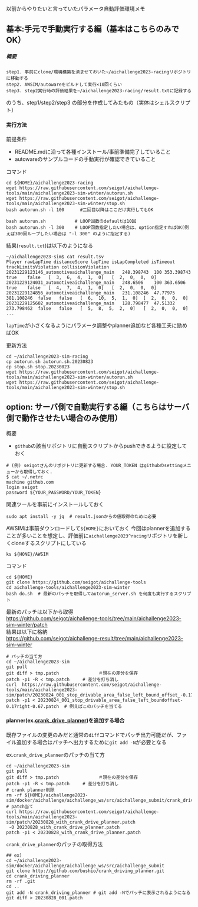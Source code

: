 
以前からやりたいと言っていたパラメータ自動評価環境メモ

## 基本:手元で手動実行する編（基本はこちらのみでOK）

##### 概要

```
step1. 事前にclone/環境構築を済ませておいた~/aichallenge2023-racingリポジトリに移動する
step2. AWSIM/autowareをビルドして実行×10回くらい
step3. step2実行時の評価結果を~/aichallenge2023-racing/result.txtに記録する
```

のうち、step1/step2/step3 の部分を作成してみたもの（実体はシェルスクリプト）   

#### 実行方法

前提条件
- README.mdに沿って各種インストール/事前準備完了していること
- autowareのサンプルコードの手動実行が確認できていること

コマンド

```
cd ${HOME}/aichallenge2023-racing
wget https://raw.githubusercontent.com/seigot/aichallenge-tools/main/aichallenge2023-sim-winter/autorun.sh
wget https://raw.githubusercontent.com/seigot/aichallenge-tools/main/aichallenge2023-sim-winter/stop.sh
bash autorun.sh -l 100      #二回目以降はここだけ実行してもOK
```

```
bash autorun.sh           # LOOP回数のdefaultは10回
bash autorun.sh -l 300    # LOOP回数指定したい場合は、option指定すればOK(例えば300回ループしたい場合は "-l 300" のように指定する)
```

結果(`result.txt`)は以下のようになる

```
~/aichallenge2023-sim$ cat result.tsv
Player rawLapTime distanceScore lapTime isLapCompleted isTimeout trackLimitsViolation collisionViolation
20231229123146_automotiveaichallenge_main	248.398743	100	353.398743	true	false	[  3,  6,  4,  1,  0]	[  2,  0,  0,  0]
20231229124031_automotiveaichallenge_main	248.6506	100	363.6506	true	false	[  4,  7,  4,  1,  0]	[  2,  0,  0,  0]
20231229124856_automotiveaichallenge_main	231.108246	47.77975	381.108246	false	false	[  6,  10,  5,  1,  0]	[  2,  0,  0,  0]
20231229125602_automotiveaichallenge_main	128.798477	47.51332	273.798462	false	false	[  5,  8,  5,  2,  0]	[  2,  0,  0,  0]
...
```

`lapTime`が小さくなるようにパラメータ調整やplanner追加など各種工夫に励めばOK

更新方法
```
cd ~/aichallenge2023-sim-racing
cp autorun.sh autorun.sh.20230823
cp stop.sh stop.20230823
wget https://raw.githubusercontent.com/seigot/aichallenge-tools/main/aichallenge2023-sim-winter/autorun.sh
wget https://raw.githubusercontent.com/seigot/aichallenge-tools/main/aichallenge2023-sim-winter/stop.sh
```

## option: サーバ側で自動実行する編（こちらはサーバ側で動作させたい場合のみ使用）

概要

- `github`の該当リポジトリに自動スクリプトからpushできるように設定しておく

```
# (例) seigotさんのリポジトリに更新する場合. YOUR_TOKEN はgithubのsettingメニューから取得しておく.
$ cat ~/.netrc
machine github.com
login seigot
password ${YOUR_PASSWORD/YOUR_TOKEN}
```

関連ツールを事前にインストールしておく

```
sudo apt install -y jq  # result.jsonからの値取得のために必要
```

AWSIMは事前ダウンロードして`${HOME}`においておく
今回はplannerを追加することが多いことを想定し、評価前に`aichallemge2023^racing`リポジトリを新しくcloneするスクリプトにしている

```
ks ${HONE}/AWSIM
```

コマンド

```
cd ${HOME}
git clone https://github.com/seigot/aichallenge-tools
cd aichallenge-tools/aichallenge2023-sim-winter
bash do.sh  # 最新のパッチを取得してautorun_server.sh を何度も実行するスクリプト
```

最新のパッチは以下から取得  
https://github.com/seigot/aichallenge-tools/tree/main/aichallenge2023-sim-winter/patch  
結果は以下に格納  
https://github.com/seigot/aichallenge-result/tree/main/aichallenge2023-sim-winter  

```
# パッチの当て方
cd ~/aichallenge2023-sim
git pull
git diff > tmp.patch               ＃現在の差分を保存
patch -p1 -R < tmp.patch     # 差分を打ち消し
curl  https://raw.githubusercontent.com/seigot/aichallenge-tools/main/aichallenge2023-sim/patch/20230824_001_stop_drivable_area_false_left_bound_offset_-0.17_right_-0.67.patch
patch -p1 < 20230824_001_stop_drivable_area_false_left_boundoffset-0.17right-0.67.patch  # 例えばこのパッチを当てる
```

#### planner(ex.[crank_drive_planner](https://github.com/bushio/crank_driving_planner))を追加する場合
既存ファイルの変更のみだと通常の`diff`コマンドでパッチ出力可能だが、ファイル追加する場合はパッチへ出力するために`git add -N`が必要となる  

ex.`crank_drive_planner`のパッチの当て方

```
cd ~/aichallenge2023-sim
git pull
git diff > tmp.patch               ＃現在の差分を保存
patch -p1 -R < tmp.patch     # 差分を打ち消し
# crank planner削除
rm -rf ${HOME}/aichallenge2023-sim/docker/aichallenge/aichallenge_ws/src/aichallenge_submit/crank_driving_planner
# patch当て
curl https://raw.githubusercontent.com/seigot/aichallenge-tools/main/aichallenge2023-sim/patch/20230828_with_crank_drive_planner.patch
 -O 20230828_with_crank_drive_planner.patch
patch -p1 < 20230828_with_crank_drive_planner.patch
```

`crank_drive_planner`のパッチの取得方法

```
## ex)
cd ~/aichallenge2023-sim/docker/aichallenge/aichallenge_ws/src/aichallenge_submit
git clone http://github.com/bushio/crank_driving_planner.git 
cd crank_driving_planner
rm -rf .git
cd ..
git add -N crank_driving_planner # git add -Nでパッチに表示されるようになる
git diff > 20230828_001.patch
```
